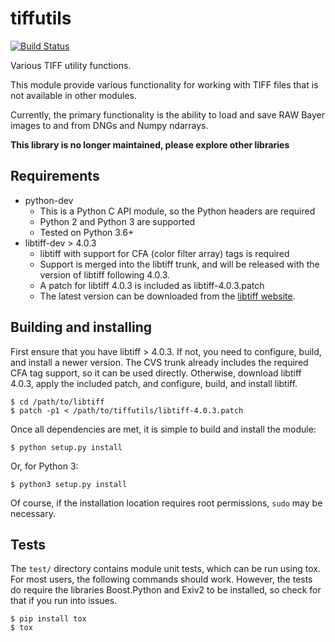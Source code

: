tiffutils
=========

[![Build Status](https://travis-ci.com/ncsuarc/tiffutils.svg?branch=master)](https://travis-ci.com/ncsuarc/tiffutils)

Various TIFF utility functions.

This module provide various functionality for working with TIFF files that
is not available in other modules.

Currently, the primary functionality is the ability to load and save RAW
Bayer images to and from DNGs and Numpy ndarrays.

**This library is no longer maintained, please explore other libraries**

## Requirements

* python-dev
    * This is a Python C API module, so the Python headers are required
    * Python 2 and Python 3 are supported
    * Tested on Python 3.6+
* libtiff-dev > 4.0.3
    * libtiff with support for CFA (color filter array) tags is required
    * Support is merged into the libtiff trunk, and will be released with
      the version of libtiff following 4.0.3.
    * A patch for libtiff 4.0.3 is included as libtiff-4.0.3.patch
    * The latest version can be downloaded from the
      [libtiff website](http://www.remotesensing.org/libtiff/).

## Building and installing

First ensure that you have libtiff > 4.0.3.  If not, you need to configure,
build, and install a newer version.  The CVS trunk already includes the required
CFA tag support, so it can be used directly. Otherwise, download libtiff 4.0.3,
apply the included patch, and configure, build, and install libtiff.

    $ cd /path/to/libtiff
    $ patch -p1 < /path/to/tiffutils/libtiff-4.0.3.patch

Once all dependencies are met, it is simple to build and install the module:

    $ python setup.py install

Or, for Python 3:

    $ python3 setup.py install

Of course, if the installation location requires root permissions, `sudo` may
be necessary.

## Tests

The `test/` directory contains module unit tests, which can be run using tox.
For most users, the following commands should work. However, the tests do
require the libraries Boost.Python and Exiv2 to be installed, so check for that
if you run into issues.

    $ pip install tox
    $ tox
